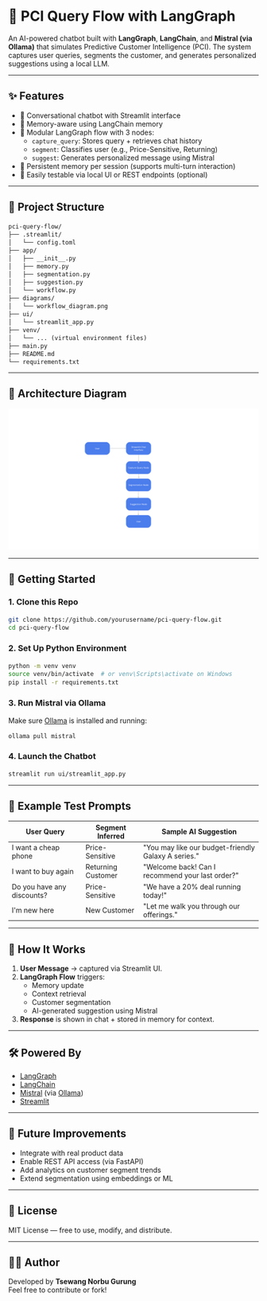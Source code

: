# 🧠 PCI Query Flow with LangGraph

An AI-powered chatbot built with **LangGraph**, **LangChain**, and **Mistral (via Ollama)** that simulates Predictive Customer Intelligence (PCI). The system captures user queries, segments the customer, and generates personalized suggestions using a local LLM.

---

## ✨ Features

- 💬 Conversational chatbot with Streamlit interface
- 🧠 Memory-aware using LangChain memory
- 🧩 Modular LangGraph flow with 3 nodes:
  - `capture_query`: Stores query + retrieves chat history
  - `segment`: Classifies user (e.g., Price-Sensitive, Returning)
  - `suggest`: Generates personalized message using Mistral
- 🔁 Persistent memory per session (supports multi-turn interaction)
- 🧪 Easily testable via local UI or REST endpoints (optional)

---

## 🧱 Project Structure

```
pci-query-flow/
├── .streamlit/
│   └── config.toml
├── app/
│   ├── __init__.py
│   ├── memory.py
│   ├── segmentation.py
│   ├── suggestion.py
│   └── workflow.py
├── diagrams/
│   └── workflow_diagram.png
├── ui/
│   └── streamlit_app.py
├── venv/
│   └── ... (virtual environment files)
├── main.py
├── README.md
└── requirements.txt
```

---

## 🧭 Architecture Diagram

![Workflow Diagram](diagrams/workflow_diagram.png)

---

## 🚀 Getting Started

### 1. Clone this Repo

```bash
git clone https://github.com/yourusername/pci-query-flow.git
cd pci-query-flow
```

### 2. Set Up Python Environment

```bash
python -m venv venv
source venv/bin/activate  # or venv\Scripts\activate on Windows
pip install -r requirements.txt
```

### 3. Run Mistral via Ollama

Make sure [Ollama](https://ollama.com) is installed and running:

```bash
ollama pull mistral
```

### 4. Launch the Chatbot

```bash
streamlit run ui/streamlit_app.py
```

---

## 🧪 Example Test Prompts

| User Query                 | Segment Inferred   | Sample AI Suggestion                                |
| -------------------------- | ------------------ | --------------------------------------------------- |
| I want a cheap phone       | Price-Sensitive    | "You may like our budget-friendly Galaxy A series." |
| I want to buy again        | Returning Customer | "Welcome back! Can I recommend your last order?"    |
| Do you have any discounts? | Price-Sensitive    | "We have a 20% deal running today!"                 |
| I'm new here               | New Customer       | "Let me walk you through our offerings."            |

---

## 🧠 How It Works

1. **User Message** → captured via Streamlit UI.
2. **LangGraph Flow** triggers:
   - Memory update
   - Context retrieval
   - Customer segmentation
   - AI-generated suggestion using Mistral
3. **Response** is shown in chat + stored in memory for context.

---

## 🛠 Powered By

- [LangGraph](https://github.com/langchain-ai/langgraph)
- [LangChain](https://www.langchain.com/)
- [Mistral](https://mistral.ai/) (via [Ollama](https://ollama.com))
- [Streamlit](https://streamlit.io/)

---

## 📌 Future Improvements

- Integrate with real product data
- Enable REST API access (via FastAPI)
- Add analytics on customer segment trends
- Extend segmentation using embeddings or ML

---

## 📄 License

MIT License — free to use, modify, and distribute.

---

## 👨‍💻 Author

Developed by **Tsewang Norbu Gurung**  
Feel free to contribute or fork!
